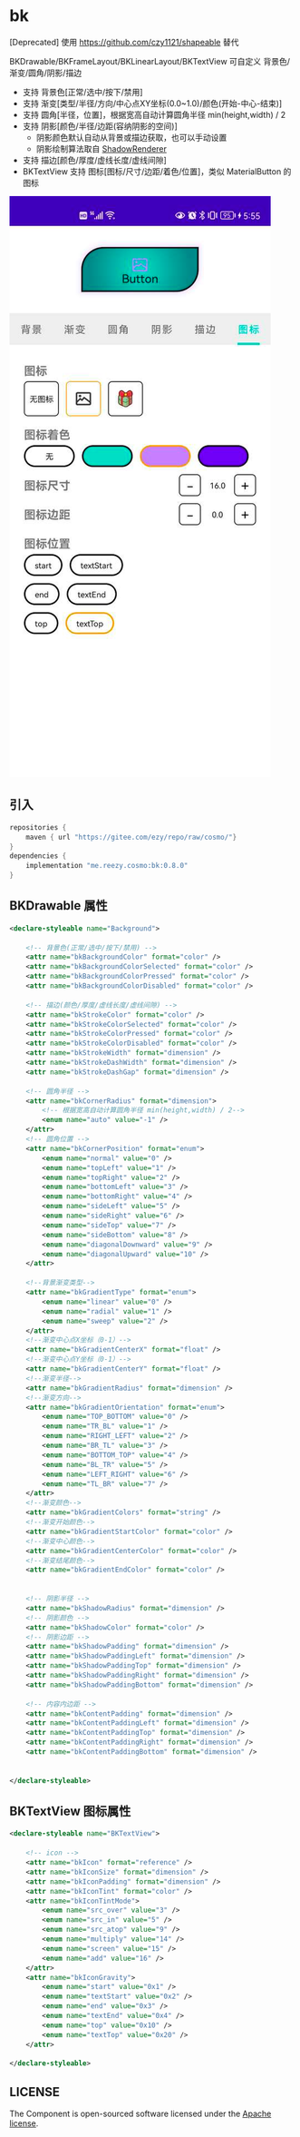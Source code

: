 # bk

[Deprecated] 使用 https://github.com/czy1121/shapeable 替代

BKDrawable/BKFrameLayout/BKLinearLayout/BKTextView 可自定义 背景色/渐变/圆角/阴影/描边

- 支持 背景色[正常/选中/按下/禁用]
- 支持 渐变[类型/半径/方向/中心点XY坐标(0.0~1.0)/颜色(开始-中心-结束)]
- 支持 圆角[半径，位置]，根据宽高自动计算圆角半径 min(height,width) / 2
- 支持 阴影[颜色/半径/边距(容纳阴影的空间)]
  - 阴影颜色默认自动从背景或描边获取，也可以手动设置
  - 阴影绘制算法取自 [ShadowRenderer](https://github.com/material-components/material-components-android/blob/master/lib/java/com/google/android/material/shadow/ShadowRenderer.java)
- 支持 描边[颜色/厚度/虚线长度/虚线间隙]
- BKTextView 支持 图标[图标/尺寸/边距/着色/位置]，类似 MaterialButton 的图标


![screenshot](screenshot.png)

## 引入

``` groovy
repositories {
    maven { url "https://gitee.com/ezy/repo/raw/cosmo/"}
}
dependencies {
    implementation "me.reezy.cosmo:bk:0.8.0"
}
```

## BKDrawable 属性

```xml
<declare-styleable name="Background">

    <!-- 背景色(正常/选中/按下/禁用) -->
    <attr name="bkBackgroundColor" format="color" />
    <attr name="bkBackgroundColorSelected" format="color" />
    <attr name="bkBackgroundColorPressed" format="color" />
    <attr name="bkBackgroundColorDisabled" format="color" />

    <!-- 描边(颜色/厚度/虚线长度/虚线间隙) -->
    <attr name="bkStrokeColor" format="color" />
    <attr name="bkStrokeColorSelected" format="color" />
    <attr name="bkStrokeColorPressed" format="color" />
    <attr name="bkStrokeColorDisabled" format="color" />
    <attr name="bkStrokeWidth" format="dimension" />
    <attr name="bkStrokeDashWidth" format="dimension" />
    <attr name="bkStrokeDashGap" format="dimension" />

    <!-- 圆角半径 -->
    <attr name="bkCornerRadius" format="dimension">
        <!-- 根据宽高自动计算圆角半径 min(height,width) / 2-->
        <enum name="auto" value="-1" />
    </attr>
    <!-- 圆角位置 -->
    <attr name="bkCornerPosition" format="enum">
        <enum name="normal" value="0" />
        <enum name="topLeft" value="1" />
        <enum name="topRight" value="2" />
        <enum name="bottomLeft" value="3" />
        <enum name="bottomRight" value="4" />
        <enum name="sideLeft" value="5" />
        <enum name="sideRight" value="6" />
        <enum name="sideTop" value="7" />
        <enum name="sideBottom" value="8" />
        <enum name="diagonalDownward" value="9" />
        <enum name="diagonalUpward" value="10" />
    </attr>

    <!--背景渐变类型-->
    <attr name="bkGradientType" format="enum">
        <enum name="linear" value="0" />
        <enum name="radial" value="1" />
        <enum name="sweep" value="2" />
    </attr>
    <!--渐变中心点X坐标（0-1）-->
    <attr name="bkGradientCenterX" format="float" />
    <!--渐变中心点Y坐标（0-1）-->
    <attr name="bkGradientCenterY" format="float" />
    <!--渐变半径-->
    <attr name="bkGradientRadius" format="dimension" />
    <!--渐变方向-->
    <attr name="bkGradientOrientation" format="enum">
        <enum name="TOP_BOTTOM" value="0" />
        <enum name="TR_BL" value="1" />
        <enum name="RIGHT_LEFT" value="2" />
        <enum name="BR_TL" value="3" />
        <enum name="BOTTOM_TOP" value="4" />
        <enum name="BL_TR" value="5" />
        <enum name="LEFT_RIGHT" value="6" />
        <enum name="TL_BR" value="7" />
    </attr>
    <!--渐变颜色-->
    <attr name="bkGradientColors" format="string" />
    <!--渐变开始颜色-->
    <attr name="bkGradientStartColor" format="color" />
    <!--渐变中心颜色-->
    <attr name="bkGradientCenterColor" format="color" />
    <!--渐变结尾颜色-->
    <attr name="bkGradientEndColor" format="color" />


    <!-- 阴影半径 -->
    <attr name="bkShadowRadius" format="dimension" />
    <!-- 阴影颜色 -->
    <attr name="bkShadowColor" format="color" />
    <!-- 阴影边距 -->
    <attr name="bkShadowPadding" format="dimension" />
    <attr name="bkShadowPaddingLeft" format="dimension" />
    <attr name="bkShadowPaddingTop" format="dimension" />
    <attr name="bkShadowPaddingRight" format="dimension" />
    <attr name="bkShadowPaddingBottom" format="dimension" />

    <!-- 内容内边距 -->
    <attr name="bkContentPadding" format="dimension" />
    <attr name="bkContentPaddingLeft" format="dimension" />
    <attr name="bkContentPaddingTop" format="dimension" />
    <attr name="bkContentPaddingRight" format="dimension" />
    <attr name="bkContentPaddingBottom" format="dimension" />


</declare-styleable>
```


## BKTextView 图标属性

```xml
<declare-styleable name="BKTextView">

    <!-- icon -->
    <attr name="bkIcon" format="reference" />
    <attr name="bkIconSize" format="dimension" />
    <attr name="bkIconPadding" format="dimension" />
    <attr name="bkIconTint" format="color" />
    <attr name="bkIconTintMode">
        <enum name="src_over" value="3" />
        <enum name="src_in" value="5" />
        <enum name="src_atop" value="9" />
        <enum name="multiply" value="14" />
        <enum name="screen" value="15" />
        <enum name="add" value="16" />
    </attr>
    <attr name="bkIconGravity">
        <enum name="start" value="0x1" />
        <enum name="textStart" value="0x2" />
        <enum name="end" value="0x3" />
        <enum name="textEnd" value="0x4" />
        <enum name="top" value="0x10" />
        <enum name="textTop" value="0x20" />
    </attr>

</declare-styleable>
```

## LICENSE

The Component is open-sourced software licensed under the [Apache license](LICENSE).

